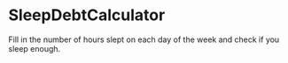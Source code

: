 # SleepDebtCalculator
Fill in the number of hours slept on each day of the week and check if you sleep enough.
